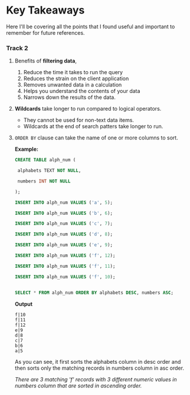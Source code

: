 # Key Takeaways
Here I'll be covering all the points that I found useful and important to remember for future references. 

### Track 2
1. Benefits of **filtering data**, 
   1. Reduce the time it takes to run the query
   2. Reduces the strain on the client application
   3. Removes unwanted data in a calculation
   4. Helps you understand the contents of your data
   5. Narrows down the results of the data. 

2. **Wildcards** take longer to run compared to logical operators. 

   - They cannot be used for non-text data items.
   - Wildcards at the end of search patters take longer to run.

3. `ORDER BY` clause can take the name of one or more columns to sort.

   

   **Example:**

   

   ```sql
   CREATE TABLE alph_num (
   
    alphabets TEXT NOT NULL,
   
    numbers INT NOT NULL
   
   );
   
   INSERT INTO alph_num VALUES ('a', 5);
   
   INSERT INTO alph_num VALUES ('b', 6);
   
   INSERT INTO alph_num VALUES ('c', 7);
   
   INSERT INTO alph_num VALUES ('d', 8);
   
   INSERT INTO alph_num VALUES ('e', 9);
   
   INSERT INTO alph_num VALUES ('f', 12);
   
   INSERT INTO alph_num VALUES ('f', 11);
   
   INSERT INTO alph_num VALUES ('f', 10);
   
   
   SELECT * FROM alph_num ORDER BY alphabets DESC, numbers ASC; 
   ```

   **Output**

   ```
   f|10
   f|11
   f|12
   e|9
   d|8
   c|7
   b|6
   a|5
   ```

   As you can see, it first sorts the alphabets column in desc order and then sorts only the matching records in numbers column in asc order. 

   

   *There are 3  matching 'f' records with 3 different numeric values in numbers column that are sorted in ascending order.*

